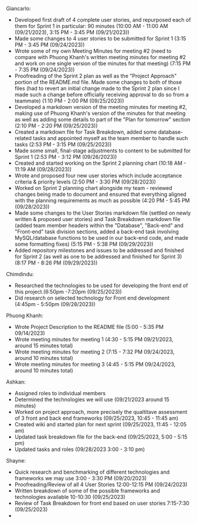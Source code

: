 Giancarlo:
- Developed first draft of 4 complete user stories, and repurposed each of them for Sprint 1 in particular: 90 minutes (10:00 AM - 11:00 AM (09/21/2023), 3:15 PM - 3:45 PM (09/21/2023))
- Made some changes to 4 user stories to be submitted for Sprint 1 (3:15 PM - 3:45 PM (09/24/2023))
- Wrote some of my own Meeting Minutes for meeting #2 (need to compare with Phuong Khanh's written meeting minutes for meeting #2 and work on one single version of tbe minutes for that meeting) (7:15 PM - 7:35 PM (09/24/2023))
- Proofreading of the Sprint 2 plan as well as the "Project Approach" portion of the README.md file. Made some changes to both of those files (had to revert an initial change made to the Sprint 2 plan since I made such a change before officially receiving approval to do so from a teammate) (1:10 PM - 2:00 PM (09/25/2023))
- Developed a markdown version of the meeting minutes for meeting #2, making use of Phuong Khanh's version of the minutes for that meeting as well as adding some details to part of the "Plan for tomorrow" section (2:10 PM - 2:20 PM (09/25/2023))
- Created a markdown file for Task Breakdown, added some database-related tasks and appointed myself as the team member to handle such tasks (2:53 PM - 3:15 PM (09/25/2023))
- Made some small, final-stage adjustments to content to be submitted for Sprint 1 (2:53 PM - 3:12 PM (09/26/2023))
- Created and started working on the Sprint 2 planning chart (10:18 AM - 11:19 AM (09/28/2023))
- Wrote and proposed four new user stories which include acceptance criteria & priority levels (2:50 PM - 3:30 PM (09/28/2023))
- Worked on Sprint 2 planning chart alongside my team - reviewed changes being made to document and ensured that everything aligned with the planning requirements as much as possible (4:20 PM - 5:45 PM (09/28/2023))
- Made some changes to the User Stories markdown file (settled on newly written & proposed user stories) and Task Breakdown markdown file (added team member headers within the "Database", "Back-end" and "Front-end" task division sections, added a back-end task involving MySQL/database functions to be used in our back-end code, and made some formatting fixes) (5:15 PM - 5:38 PM (09/29/2023))
- Added repository milestones and issues to be addressed and finished for Sprint 2 (as well as one to be addressed and finished for Sprint 3) (8:17 PM - 8:26 PM (09/29/2023))

Chimdindu:
- Researched the technologies to be used for developing the front end of this project.(6:50pm -7:20pm (09/25/2023))
- Did research on selected technology for Front end development (4:45pm - 5:50pm (09/28/2023))

Phuong Khanh:
- Wrote Project Description to the README file (5:00 - 5:35 PM 09/14/2023)
- Wrote meeting minutes for meeting 1 (4:30 - 5:15 PM 09/21/2023, around 15 minutes total)
- Wrote meeting minutes for meeting 2 (7:15 - 7:32 PM 09/24/2023, around 10 minutes total)
- Wrote meeting minutes for meeting 3 (4:45 - 5:15 PM 09/24/2023, around 10 minutes total) 

Ashkan:
- Assigned roles to individual members 
- Determined the technologies we will use 
(09/21/2023 around 15 minutes)
- Worked on project approach, more precisely the qualtitave assessment of 3 front and back end frameworks (09/25/2023, 10:45 - 11:45 am)
- Created wiki and started plan for next sprint (09/25/2023, 11:45 - 12:05 am)
- Updated task breakdown file for the back-end (09/25/2023, 5:00 - 5:15 pm)
- Updated tasks and roles (09/28/2023 3:00 - 3:10 pm) 

Shayne:
- Quick research and benchmarking of different technologies and frameworks we may use 3:00 - 3:30 PM (09/20/2023)
- Proofreading/Review of all 4 User Stories 12:00-12:15 PM (09/24/2023)
- Written breakdown of some of the possible frameworks and technologies available 10-10:30 (09/25/2023)
- Review of Task Breakdown for front end based on user stories 7:15-7:30 (09/25/2023) 
- 
